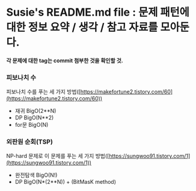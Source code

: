 # Susie's README.md file : 문제 패턴에 대한 정보 요약 / 생각 / 참고 자료를 모아둔다.
#### 각 문제에 대한 tag는 commit 첨부한 것을 확인할 것.

### 피보나치 수
피보나치 수를 푸는 세 가지 방법([https://makefortune2.tistory.com/60](https://makefortune2.tistory.com/60))  
+ 재귀 BigO(2**N)
+ DP BigO(N**2)
+ for문 BigO(N)

### 외판원 순회(TSP)
NP-hard 문제로 이 문제를 푸는 세 가지 방법([https://sungwoo91.tistory.com/1](https://sungwoo91.tistory.com/1))  
+ 완전탐색 BigO(N!)
+ DP BigO(N*(2**N)) + (BitMasK method)
